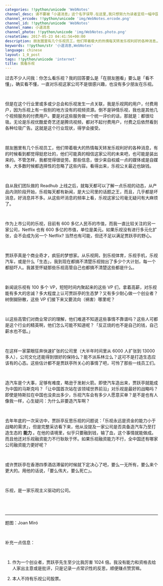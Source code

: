 ```yaml
---
categories: !!python/unicode 'WebNotes'
channel_desc: 请不要被「小道消息」这个名字误导.在这里,我只想努力为读者呈现一幅中国互联网的清明上河图.
channel_ercode: !!python/unicode 'img/WebNotes.ercode.png'
channel_id: !!python/unicode 'WebNotes'
channel_name: 小道消息
channel_photo: !!python/unicode 'img/WebNotes.photo.png'
createtime: 2017-05-23 04:41:56+00:00
description: 朋友圈里有几个乐视员工，他们带着极大的热情每天转发乐视利好的各种消息…
keywords: !!python/str '小道消息,WebNotes'
language: chinese
layout: 1_0_post
tags: !!python/unicode 'internet'
title: 我看乐视
---
```

<div class="rich_media_content" id="js_content">
<p>
         过去不少人问我：你怎么看乐视？我的回答要么是「在朋友圈看」要么是「看不懂」，确实看不懂，一直对乐视这家公司不是很感兴趣，也没有多少朋友在乐视。
        </p>
<p>
<br/>
</p>
<p>
         但是在这个行业里或多或少总会和乐视发生一点关联，我是乐视网的用户，付费用户，因为乐视上有一些别的地方没有的视频资源。倒不是钟情乐视，我也是其他几个视频服务的付费用户。要是对这些服务做一个统一评价的话，那就是：都很垃圾。无论是乐视优酷爱奇艺还是腾讯视频，都对不起付费用户，付费之后依然看到各种垃圾广告。这就是这个行业现状，得学会接受。
        </p>
<p>
<br/>
</p>
<p>
         朋友圈里有几个乐视员工，他们带着极大的热情每天转发乐视利好的各种消息，有的时候看到都觉得挺悲壮的，他们可能真的相信这家公司的未来吧，也可能是装出来的。不管怎样，我都觉得很徒劳。那些信息，很少来自权威一点的媒体或是自媒体，大多数时候都选择性的忽略了这些内容。看得出来，乐视公关最近也缺钱。
        </p>
<p>
<br/>
</p>
<p>
         自从我们团队做的 Readhub 上线之后，就每天都可以了解一点乐视的动态，从产品内测阶段开始，乐视每天都有新闻，是大公司里的话题之王，而且，几乎都是坏消息，好消息并不多。从这些坏消息的频率上看，乐视这家公司毫无疑问有大麻烦了。
        </p>
<p>
<br/>
</p>
<p>
         作为上市公司的乐视，目前有 600 多亿人民币的市值，而我一直比较关注的另一家公司，Netflix 也有 600 多亿的市值，单位是美元。如果乐视没有进行多元化扩张，会不会成为另一个 Netflix? 当然也有可能，但还不足以满足贾跃亭的野心。
        </p>
<p>
<br/>
</p>
<p>
         贾跃亭真是个商业奇才，疯狂的梦想家。从乐视网，到乐视体育，乐视手机，乐视汽车，或是什么「生态」，我到现在都搞不清楚乐视抛出了多少个大计划，每一个都挺吓人。我甚至怀疑那些乐视高管自己也都搞不清楚这些都是什么。
        </p>
<p>
<br/>
</p>
<p>
         新闻说乐视有 100 多个 VP，短短时间内聚起来的这些 VP 们，拿着高薪，对乐视能有多大的忠诚？多大程度上认可贾跃亭的生态梦？又有多少耐心做一个创业者？树倒猢狲散，这些 VP 们接下来又要流向（祸害）哪里呢？
        </p>
<p>
<br/>
</p>
<p>
         以这些高管们对商业常识的理解，他们难道不知道这些事情不靠谱吗？这些人可都是这个行业的精英啊，他们怎么可能不知道呢？「反正烧的也不是自己的钱，自己薪水也不低。」
        </p>
<p>
<br/>
</p>
<p>
         在这样一家蒙眼狂奔快速扩张的公司里（大半年时间里从 6000 人扩张到 13000 多人），公司文化还能得到很好的保持么？能不派系林立么？这可不是打造生态应该有的心态。这些估计都不是贾跃亭所关心的事情了吧，可怜了那些一线员工们。
        </p>
<p>
<br/>
</p>
<p>
         造汽车是个大事，足够有难度，略逊于发射火箭。即使汽车造出来，贾跃亭就能成为中国的马斯克吗？「让中国首次站在该领域世界前沿」对乐视是最好的战略吗？即使是特斯拉在中国也没卖出多少，乐视汽车会有多少人愿意买单？是不是也有人像我一样，心生疑问：为什么非要造汽车啊？
        </p>
<p>
<br/>
</p>
<p>
         去年年底的一次采访中，贾跃亭反思乐视的问题说：「乐视永远是资金的能力小于战略的需求」，但是完整采访看下来，他从没提及一家公司是否具备造汽车乃至打造生态的
         <strong>
          能力
         </strong>
         。在他的语境里，似乎只要融到钱，输了血，这个事情就能做成。而且他还对乐视融资能力不行耿耿于怀。如果乐视融资能力不行，全中国还有哪家公司融资能力更好呢？
        </p>
<p>
<br/>
</p>
<p>
         或许贾跃亭在香港四季酒店滞留的时候就下定决心了吧，要么一无所有，要么来个更大的。用他的话说，「要么伟大，要么死亡」。
        </p>
<p>
<br/>
</p>
<p>
         乐视，是一家乐观主义驱动的公司。
        </p>
<p style="font-family: Lato, Helvetica, Arial, freesans, clean, sans-serif; border: 0px; font-size: 15px; margin-top: 1.5em; margin-bottom: 1.5em; outline: 0px; line-height: 1.5em; color: rgb(51, 51, 51); white-space: normal;">
<br/>
</p>
<hr style="font-family: Lato, Helvetica, Arial, freesans, clean, sans-serif; border-right-width: 0px; border-bottom-width: 0px; border-left-width: 0px; border-top-style: solid; border-top-color: rgb(234, 234, 234); height: 1px; margin-top: 1em; margin-bottom: 1em; color: rgb(51, 51, 51); font-size: 15px; white-space: normal;"/>
<p>
         题图：Joan Miró
        </p>
<p>
<br/>
</p>
<p>
         补充一点信息：
        </p>
<p>
<br/>
</p>
<ol class="list-paddingleft-2" style="list-style-type: decimal;">
<li>
<p>
           作为一个创业者，贾跃亭先生至少比我厉害 1024 倍。我没有能力和资格去给人家出主意或是批评，只是记录一点常识性的反思，顺便赚点赞赏嘛。
          </p>
</li>
<li>
<p>
           本人不持有乐视公司股票。
          </p>
</li>
</ol>
<p>
<br/>
</p>
<p>
<br/>
</p>
</div>